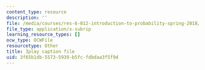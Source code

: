 ```yaml
---
content_type: resource
description: ''
file: /media/courses/res-6-012-introduction-to-probability-spring-2018/3f65b1db55735939b5fcfdbdaa3f5f9d_tpaE_C8rqf8.vtt
file_type: application/x-subrip
learning_resource_types: []
ocw_type: OCWFile
resourcetype: Other
title: 3play caption file
uid: 3f65b1db-5573-5939-b5fc-fdbdaa3f5f9d
---
```

